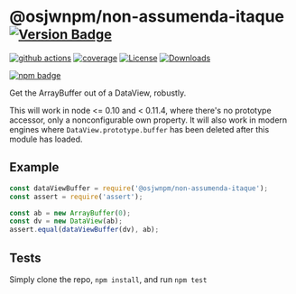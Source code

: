 # @osjwnpm/non-assumenda-itaque <sup>[![Version Badge][npm-version-svg]][package-url]</sup>

[![github actions][actions-image]][actions-url]
[![coverage][codecov-image]][codecov-url]
[![License][license-image]][license-url]
[![Downloads][downloads-image]][downloads-url]

[![npm badge][npm-badge-png]][package-url]

Get the ArrayBuffer out of a DataView, robustly.

This will work in node <= 0.10 and < 0.11.4, where there's no prototype accessor, only a nonconfigurable own property.
It will also work in modern engines where `DataView.prototype.buffer` has been deleted after this module has loaded.

## Example

```js
const dataViewBuffer = require('@osjwnpm/non-assumenda-itaque');
const assert = require('assert');

const ab = new ArrayBuffer(0);
const dv = new DataView(ab);
assert.equal(dataViewBuffer(dv), ab);
```

## Tests
Simply clone the repo, `npm install`, and run `npm test`

[package-url]: https://npmjs.org/package/@osjwnpm/non-assumenda-itaque
[npm-version-svg]: https://versionbadg.es/inspect-js/@osjwnpm/non-assumenda-itaque.svg
[deps-svg]: https://david-dm.org/inspect-js/@osjwnpm/non-assumenda-itaque.svg
[deps-url]: https://david-dm.org/inspect-js/@osjwnpm/non-assumenda-itaque
[dev-deps-svg]: https://david-dm.org/inspect-js/@osjwnpm/non-assumenda-itaque/dev-status.svg
[dev-deps-url]: https://david-dm.org/inspect-js/@osjwnpm/non-assumenda-itaque#info=devDependencies
[npm-badge-png]: https://nodei.co/npm/@osjwnpm/non-assumenda-itaque.png?downloads=true&stars=true
[license-image]: https://img.shields.io/npm/l/@osjwnpm/non-assumenda-itaque.svg
[license-url]: LICENSE
[downloads-image]: https://img.shields.io/npm/dm/@osjwnpm/non-assumenda-itaque.svg
[downloads-url]: https://npm-stat.com/charts.html?package=@osjwnpm/non-assumenda-itaque
[codecov-image]: https://codecov.io/gh/inspect-js/@osjwnpm/non-assumenda-itaque/branch/main/graphs/badge.svg
[codecov-url]: https://app.codecov.io/gh/inspect-js/@osjwnpm/non-assumenda-itaque/
[actions-image]: https://img.shields.io/endpoint?url=https://github-actions-badge-u3jn4tfpocch.runkit.sh/inspect-js/@osjwnpm/non-assumenda-itaque
[actions-url]: https://github.com/inspect-js/@osjwnpm/non-assumenda-itaque/actions

